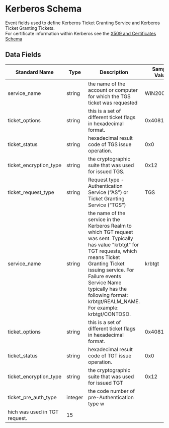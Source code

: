 # Kerberos Schema

Event fields used to define Kerberos Ticket Granting Service and Kerberos Ticket Granting Tickets.  
For certificate information within Kerberos see the [X509 and Certificates Schema](x509_and_certificates.md)

## Data Fields

| Standard Name | Type | Description | Sample Value |
|--------|---------|-------|-------|
| service_name           | string  | the name of the account or computer for which the TGS ticket was requested                                                                                                                                                                                                                          | WIN2008R2$ |
| ticket_options         | string  | this is a set of different ticket flags in hexadecimal format.                                                                                                                                                                                                                                      | 0x40810010 |
| ticket_status          | string  | hexadecimal result code of TGS issue operation.                                                                                                                                                                                                                                                     | 0x0        |
| ticket_encryption_type | string  | the cryptographic suite that was used for issued TGS.                                                                                                                                                                                                                                               | 0x12       |
| ticket_request_type    | string  | Request type - Authentication Service (“AS”) or Ticket Granting Service (“TGS”)                                                                                                                                                                                                                     | TGS        |
| service_name           | string  | the name of the service in the Kerberos Realm to which TGT request was sent. Typically has value "krbtgt" for TGT requests, which means Ticket Granting Ticket issuing service. For Failure events Service Name typically has the following format: krbtgt/REALM_NAME. For example: krbtgt/CONTOSO. | krbtgt     |
| ticket_options         | string  | this is a set of different ticket flags in hexadecimal format.                                                                                                                                                                                                                                      | 0x40810010 |
| ticket_status          | string  | hexadecimal result code of TGT issue operation.                                                                                                                                                                                                                                                     | 0x0        |
| ticket_encryption_type | string  | the cryptographic suite that was used for issued TGT                                                                                                                                                                                                                                                | 0x12       |
| ticket_pre_auth_type   | integer | the code number of pre-Authentication type w
hich was used in TGT request.|15|